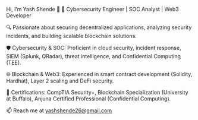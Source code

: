 Hi, I’m Yash Shende 👋
🚀 Cybersecurity Engineer | SOC Analyst | Web3 Developer

🔍 Passionate about securing decentralized applications, analyzing security incidents, and building scalable blockchain solutions.

🛡️ Cybersecurity & SOC: Proficient in cloud security, incident response, SIEM (Splunk, QRadar), threat intelligence, and Confidential Computing (TEE).

🌐 Blockchain & Web3: Experienced in smart contract development (Solidity, Hardhat), Layer 2 scaling and DeFi security.

📜 Certifications: CompTIA Security+, Blockchain Specialization (University at Buffalo), Anjuna Certified Professional (Confidential Computing).

📫 Reach me at yashshende26@gmail.com

<!---
yash0049/yash0049 is a ✨ special ✨ repository because its `README.md` (this file) appears on your GitHub profile.
You can click the Preview link to take a look at your changes.
--->
